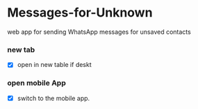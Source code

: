 # Messages-for-Unknown
web app for sending WhatsApp messages for unsaved contacts

### new tab
- [x] open in new table if deskt

### open mobile App
- [x]  switch to the mobile app.

